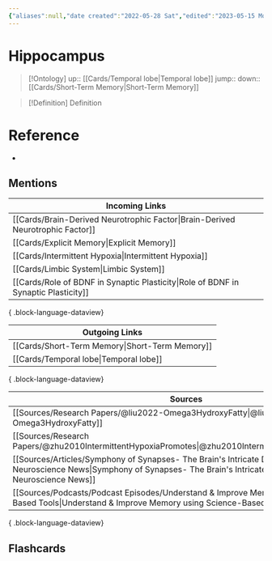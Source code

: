 ```yaml
---
{"aliases":null,"date created":"2022-05-28 Sat","edited":"2023-05-15 Mon","dg-publish":true,"permalink":"/cards/hippocampus/","dgPassFrontmatter":true}
---
```


# Hippocampus

> [!Ontology]
> up:: [[Cards/Temporal lobe\|Temporal lobe]]
> jump::
> down:: [[Cards/Short-Term Memory\|Short-Term Memory]]

> [!Definition] Definition

# Reference

- 

## Mentions

| Incoming Links                                                                        |
| ------------------------------------------------------------------------------------- |
| [[Cards/Brain-Derived Neurotrophic Factor\|Brain-Derived Neurotrophic Factor]]     |
| [[Cards/Explicit Memory\|Explicit Memory]]                                         |
| [[Cards/Intermittent Hypoxia\|Intermittent Hypoxia]]                               |
| [[Cards/Limbic System\|Limbic System]]                                             |
| [[Cards/Role of BDNF in Synaptic Plasticity\|Role of BDNF in Synaptic Plasticity]] |

{ .block-language-dataview}

| Outgoing Links                                    |
| ------------------------------------------------- |
| [[Cards/Short-Term Memory\|Short-Term Memory]] |
| [[Cards/Temporal lobe\|Temporal lobe]]         |

{ .block-language-dataview}

| Sources                                                                                                                                                                                    |
| ------------------------------------------------------------------------------------------------------------------------------------------------------------------------------------------ |
| [[Sources/Research Papers/@liu2022-Omega3HydroxyFatty\|@liu2022-Omega3HydroxyFatty]]                                                                                                    |
| [[Sources/Research Papers/@zhu2010IntermittentHypoxiaPromotes\|@zhu2010IntermittentHypoxiaPromotes]]                                                                                    |
| [[Sources/Articles/Symphony of Synapses- The Brain's Intricate Dance with Music - Neuroscience News\|Symphony of Synapses- The Brain's Intricate Dance with Music - Neuroscience News]] |
| [[Sources/Podcasts/Podcast Episodes/Understand & Improve Memory using Science-Based Tools\|Understand & Improve Memory using Science-Based Tools]]                                      |

{ .block-language-dataview}

## Flashcards